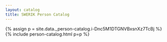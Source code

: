 ```yaml
---
layout: catalog
title: SWERIK Person Catalog
---
```

{% assign p = site.data._person-catalog.i-Dnc5M1DTGNVBxsnXz7TcBj %}
{% include person-catalog.html p=p %}

